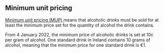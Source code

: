 ##  Minimum unit pricing

[ Minimum unit pricing (MUP)
](https://www.hse.ie/eng/services/list/1/environ/alcohol-legislation.html)
means that alcoholic drinks must be sold for at least the minimum price set
for the quantity of alcohol the drink contains.

From 4 January 2022, the minimum price of alcoholic drinks is set at 10c per
gram of alcohol. One standard drink in Ireland contains 10 grams of alcohol,
meaning that the minimum price for one standard drink is €1.
